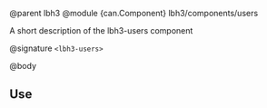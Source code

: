 @parent lbh3
@module {can.Component} lbh3/components/users <lbh3-users>

A short description of the lbh3-users component

@signature `<lbh3-users>`

@body

## Use

